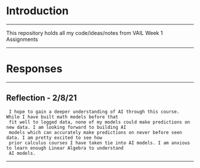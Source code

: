 # Introduction
___
This repository holds all my code/ideas/notes from VAIL Week 1 Assignments
___
# Responses
___
## Reflection - 2/8/21
     I hope to gain a deeper understanding of AI through this course. While I have built math models before that
     fit well to logged data, none of my models could make predictions on new data. I am looking forward to building AI
     models which can accurately make predictions on never before seen data. I am pretty excited to see how
     prior calculus courses I have taken tie into AI models. I am anxious to learn enough Linear Algebra to understand
     AI models.
___
